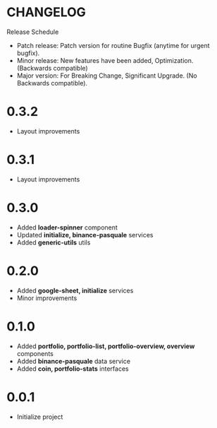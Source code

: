 # CHANGELOG

Release Schedule

- Patch release: Patch version for routine Bugfix (anytime for urgent bugfix).
- Minor release: New features have been added, Optimization. (Backwards compatible)
- Major version: For Breaking Change, Significant Upgrade. (No Backwards compatible).

# 0.3.2

- Layout improvements

# 0.3.1

- Layout improvements

# 0.3.0

- Added **loader-spinner** component
- Updated **initialize, binance-pasquale** services
- Added **generic-utils** utils

# 0.2.0

- Added **google-sheet, initialize** services
- Minor improvements

# 0.1.0

- Added **portfolio, portfolio-list, portfolio-overview, overview** components
- Added **binance-pasquale** data service
- Added **coin, portfolio-stats** interfaces

# 0.0.1

- Initialize project
